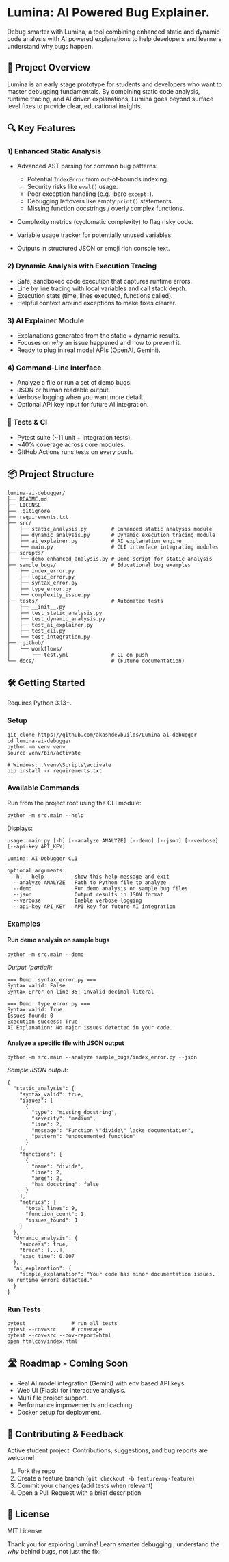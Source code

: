 # Lumina: AI Powered Bug Explainer.

Debug smarter with Lumina, a tool combining enhanced static and dynamic code analysis with AI powered explanations to help developers and learners understand why bugs happen.

## 🚀 Project Overview

Lumina is an early stage prototype for students and developers who want to master debugging fundamentals. By combining static code analysis, runtime tracing, and AI driven explanations, Lumina goes beyond surface level fixes to provide clear, educational insights.

## 🔍 Key Features

### 1) Enhanced Static Analysis

* Advanced AST parsing for common bug patterns:

  * Potential `IndexError` from out‑of‑bounds indexing.
  * Security risks like `eval()` usage.
  * Poor exception handling (e.g., bare `except:`).
  * Debugging leftovers like empty `print()` statements.
  * Missing function docstrings / overly complex functions.
* Complexity metrics (cyclomatic complexity) to flag risky code.
* Variable usage tracker for potentially unused variables.
* Outputs in structured JSON or emoji rich console text.

### 2) Dynamic Analysis with Execution Tracing

* Safe, sandboxed code execution that captures runtime errors.
* Line by line tracing with local variables and call stack depth.
* Execution stats (time, lines executed, functions called).
* Helpful context around exceptions to make fixes clearer.

### 3) AI Explainer Module

* Explanations generated from the static + dynamic results.
* Focuses on *why* an issue happened and how to prevent it.
* Ready to plug in real model APIs (OpenAI, Gemini).

### 4) Command‑Line Interface

* Analyze a file or run a set of demo bugs.
* JSON or human readable output.
* Verbose logging when you want more detail.
* Optional API key input for future AI integration.

### 🧪 Tests & CI

* Pytest suite (\~11 unit + integration tests).
* \~40% coverage across core modules.
* GitHub Actions runs tests on every push.

## 📦 Project Structure

```
lumina-ai-debugger/
├── README.md
├── LICENSE
├── .gitignore
├── requirements.txt
├── src/
│   ├── static_analysis.py        # Enhanced static analysis module
│   ├── dynamic_analysis.py       # Dynamic execution tracing module
│   ├── ai_explainer.py           # AI explanation engine
│   └── main.py                   # CLI interface integrating modules
├── scripts/
│   └── demo_enhanced_analysis.py # Demo script for static analysis
├── sample_bugs/                  # Educational bug examples
│   ├── index_error.py
│   ├── logic_error.py
│   ├── syntax_error.py
│   ├── type_error.py
│   └── complexity_issue.py
├── tests/                        # Automated tests
│   ├── __init__.py
│   ├── test_static_analysis.py
│   ├── test_dynamic_analysis.py
│   ├── test_ai_explainer.py
│   ├── test_cli.py
│   └── test_integration.py
├── .github/
│   └── workflows/
│       └── test.yml              # CI on push
└── docs/                         # (Future documentation)
```

## 🛠️ Getting Started

Requires Python 3.13+.

### Setup

```
git clone https://github.com/akashdevbuilds/Lumina-ai-debugger
cd lumina-ai-debugger
python -m venv venv
source venv/bin/activate

# Windows: .\venv\Scripts\activate
pip install -r requirements.txt
```

### Available Commands

Run from the project root using the CLI module:

```
python -m src.main --help
```

Displays:

```
usage: main.py [-h] [--analyze ANALYZE] [--demo] [--json] [--verbose] [--api-key API_KEY]

Lumina: AI Debugger CLI

optional arguments:
  -h, --help          show this help message and exit
  --analyze ANALYZE   Path to Python file to analyze
  --demo              Run demo analysis on sample bug files
  --json              Output results in JSON format
  --verbose           Enable verbose logging
  --api-key API_KEY   API key for future AI integration
```

### Examples

#### Run demo analysis on sample bugs

```
python -m src.main --demo
```

*Output (partial):*

```
=== Demo: syntax_error.py ===
Syntax valid: False
Syntax Error on line 35: invalid decimal literal

=== Demo: type_error.py ===
Syntax valid: True
Issues found: 0
Execution success: True
AI Explanation: No major issues detected in your code.
```

#### Analyze a specific file with JSON output

```
python -m src.main --analyze sample_bugs/index_error.py --json
```

*Sample JSON output:*

```
{
  "static_analysis": {
    "syntax_valid": true,
    "issues": [
      {
        "type": "missing_docstring",
        "severity": "medium",
        "line": 2,
        "message": "Function \"divide\" lacks documentation",
        "pattern": "undocumented_function"
      }
    ],
    "functions": [
      {
        "name": "divide",
        "line": 2,
        "args": 2,
        "has_docstring": false
      }
    ],
    "metrics": {
      "total_lines": 9,
      "function_count": 1,
      "issues_found": 1
    }
  },
  "dynamic_analysis": {
    "success": true,
    "trace": [...],
    "exec_time": 0.007
  },
  "ai_explanation": {
    "simple_explanation": "Your code has minor documentation issues. No runtime errors detected."
  }
}
```

### Run Tests

```
pytest               # run all tests
pytest --cov=src     # coverage
pytest --cov=src --cov-report=html
open htmlcov/index.html
```

## 🛣️ Roadmap - Coming Soon 

* Real AI model integration (Gemini) with env based API keys.
* Web UI (Flask) for interactive analysis.
* Multi file project support.
* Performance improvements and caching.
* Docker setup for deployment.

## 👥 Contributing & Feedback

Active student project. Contributions, suggestions, and bug reports are welcome!

1. Fork the repo
2. Create a feature branch (`git checkout -b feature/my-feature`)
3. Commit your changes (add tests when relevant)
4. Open a Pull Request with a brief description

## 📜 License

MIT License

Thank you for exploring Lumina! Learn smarter debugging ; understand the *why* behind bugs, not just the fix.
